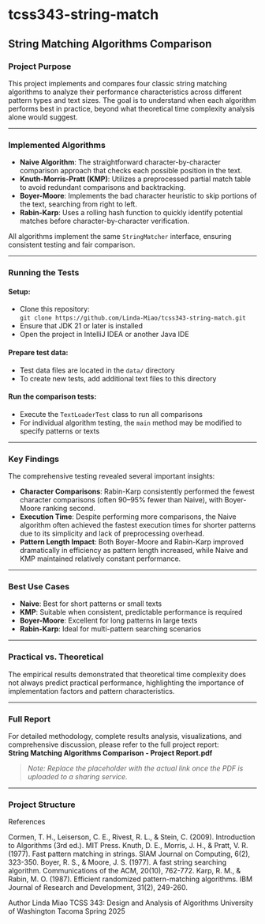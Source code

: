 # tcss343-string-match
## String Matching Algorithms Comparison

### Project Purpose  
This project implements and compares four classic string matching algorithms to analyze their performance characteristics across different pattern types and text sizes. The goal is to understand when each algorithm performs best in practice, beyond what theoretical time complexity analysis alone would suggest.

---

### Implemented Algorithms

- **Naive Algorithm**: The straightforward character-by-character comparison approach that checks each possible position in the text.  
- **Knuth-Morris-Pratt (KMP)**: Utilizes a preprocessed partial match table to avoid redundant comparisons and backtracking.  
- **Boyer-Moore**: Implements the bad character heuristic to skip portions of the text, searching from right to left.  
- **Rabin-Karp**: Uses a rolling hash function to quickly identify potential matches before character-by-character verification.  

All algorithms implement the same `StringMatcher` interface, ensuring consistent testing and fair comparison.

---

### Running the Tests

#### Setup:
- Clone this repository:  
  `git clone https://github.com/Linda-Miao/tcss343-string-match.git`
- Ensure that JDK 21 or later is installed
- Open the project in IntelliJ IDEA or another Java IDE

#### Prepare test data:
- Test data files are located in the `data/` directory  
- To create new tests, add additional text files to this directory

#### Run the comparison tests:
- Execute the `TextLoaderTest` class to run all comparisons  
- For individual algorithm testing, the `main` method may be modified to specify patterns or texts

---

### Key Findings

The comprehensive testing revealed several important insights:

- **Character Comparisons**: Rabin-Karp consistently performed the fewest character comparisons (often 90–95% fewer than Naive), with Boyer-Moore ranking second.
- **Execution Time**: Despite performing more comparisons, the Naive algorithm often achieved the fastest execution times for shorter patterns due to its simplicity and lack of preprocessing overhead.
- **Pattern Length Impact**: Both Boyer-Moore and Rabin-Karp improved dramatically in efficiency as pattern length increased, while Naive and KMP maintained relatively constant performance.

---

### Best Use Cases

- **Naive**: Best for short patterns or small texts  
- **KMP**: Suitable when consistent, predictable performance is required  
- **Boyer-Moore**: Excellent for long patterns in large texts  
- **Rabin-Karp**: Ideal for multi-pattern searching scenarios

---

### Practical vs. Theoretical  
The empirical results demonstrated that theoretical time complexity does not always predict practical performance, highlighting the importance of implementation factors and pattern characteristics.

---

### Full Report  
For detailed methodology, complete results analysis, visualizations, and comprehensive discussion, please refer to the full project report:  
**String Matching Algorithms Comparison - Project Report.pdf**  
> _Note: Replace the placeholder with the actual link once the PDF is uploaded to a sharing service._

---

### Project Structure



References

Cormen, T. H., Leiserson, C. E., Rivest, R. L., & Stein, C. (2009). Introduction to Algorithms (3rd ed.). MIT Press.
Knuth, D. E., Morris, J. H., & Pratt, V. R. (1977). Fast pattern matching in strings. SIAM Journal on Computing, 6(2), 323-350.
Boyer, R. S., & Moore, J. S. (1977). A fast string searching algorithm. Communications of the ACM, 20(10), 762-772.
Karp, R. M., & Rabin, M. O. (1987). Efficient randomized pattern-matching algorithms. IBM Journal of Research and Development, 31(2), 249-260.

Author
Linda Miao
TCSS 343: Design and Analysis of Algorithms
University of Washington Tacoma
Spring 2025
